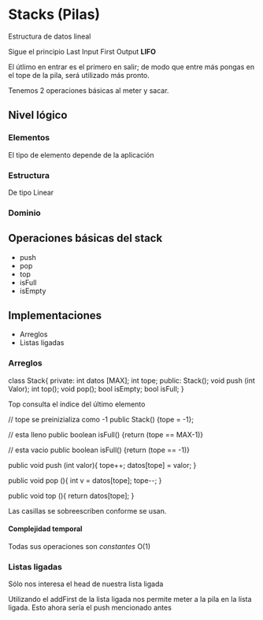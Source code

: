# Stacks (Pilas)

Estructura de datos lineal

Sigue el principio Last Input First Output **LIFO**

El útlimo en entrar es el primero en salir; de modo que entre más pongas en el tope de la pila, será utilizado más pronto.

Tenemos 2 operaciones básicas al meter y sacar.

## Nivel lógico 

### Elementos

El tipo de elemento depende de la aplicación

### Estructura

De tipo Linear

### Dominio

## Operaciones básicas del stack

- push
- pop
- top
- isFull
- isEmpty

## Implementaciones

- Arreglos
- Listas ligadas

### Arreglos

class Stack{
    private:
        int datos [MAX];
        int tope;
    public:
        Stack();
        void push (int Valor);
        int top();
        void pop();
        bool isEmpty;
        bool isFull;
}

Top consulta el índice del último elemento

// tope se preinizializa como -1
public Stack() {tope = -1};

// esta lleno
public boolean isFull() {return (tope == MAX-1)}

// esta vacio
public boolean isFull() {return (tope == -1)}

public void push (int valor){
    tope++;
    datos[tope] = valor;
}

public void pop (){
    int v = datos[tope];
    tope--;
}

public void top (){
    return datos[tope];
}

Las casillas se sobreescriben conforme se usan.

#### Complejidad temporal

Todas sus operaciones son *constantes* O(1)

### Listas ligadas

Sólo nos interesa el head de nuestra lista ligada 

Utilizando el addFirst de la lista ligada nos permite meter a la pila en la lista ligada. Esto ahora sería el push mencionado antes

